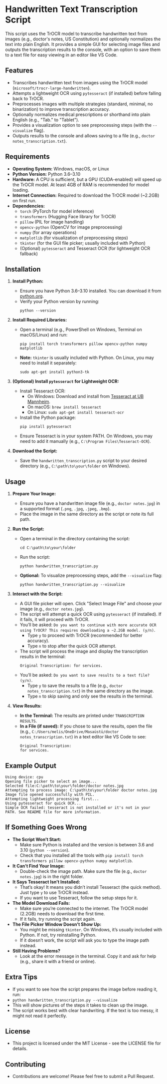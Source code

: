 # Handwritten Text Transcription Script

This script uses the TrOCR model to transcribe handwritten text from images (e.g., doctor's notes, US Constitution) and optionally normalizes the text into plain English. It provides a simple GUI for selecting image files and outputs the transcription results to the console, with an option to save them to a text file for easy viewing in an editor like VS Code.

## Features
- Transcribes handwritten text from images using the TrOCR model (`microsoft/trocr-large-handwritten`).
- Attempts a lightweight OCR using `pytesseract` (if installed) before falling back to TrOCR.
- Preprocesses images with multiple strategies (standard, minimal, no binarization) to improve transcription accuracy.
- Optionally normalizes medical prescriptions or shorthand into plain English (e.g., "Tab." to "Tablet").
- Provides a visualization option to see preprocessing steps (with the `--visualize` flag).
- Outputs results to the console and allows saving to a file (e.g., `doctor notes_transcription.txt`).

## Requirements
- **Operating System:** Windows, macOS, or Linux
- **Python Version:** Python 3.6–3.10
- **Hardware:** A CPU is sufficient, but a GPU (CUDA-enabled) will speed up the TrOCR model. At least 4GB of RAM is recommended for model loading.
- **Internet Connection:** Required to download the TrOCR model (~2.2GB) on first run.
- **Dependencies:**
  - `torch` (PyTorch for model inference)
  - `transformers` (Hugging Face library for TrOCR)
  - `pillow` (PIL for image handling)
  - `opencv-python` (OpenCV for image preprocessing)
  - `numpy` (for array operations)
  - `matplotlib` (for visualization of preprocessing steps)
  - `tkinter` (for the GUI file picker; usually included with Python)
  - (Optional) `pytesseract` and Tesseract OCR (for lightweight OCR fallback)

## Installation
1. **Install Python:**
   - Ensure you have Python 3.6–3.10 installed. You can download it from [python.org](https://www.python.org/downloads/).
   - Verify your Python version by running:
     ```
     python --version
     ```

2. **Install Required Libraries:**
   - Open a terminal (e.g., PowerShell on Windows, Terminal on macOS/Linux) and run:
     ```
     pip install torch transformers pillow opencv-python numpy matplotlib
     ```
   - **Note:** `tkinter` is usually included with Python. On Linux, you may need to install it separately:
     ```
     sudo apt-get install python3-tk
     ```

3. **(Optional) Install `pytesseract` for Lightweight OCR:**
   - Install Tesseract OCR:
     - On Windows: Download and install from [Tesseract at UB Mannheim](https://github.com/UB-Mannheim/tesseract/wiki).
     - On macOS: `brew install tesseract`
     - On Linux: `sudo apt-get install tesseract-ocr`
   - Install the Python package:
     ```
     pip install pytesseract
     ```
   - Ensure Tesseract is in your system PATH. On Windows, you may need to add it manually (e.g., `C:\Program Files\Tesseract-OCR`).

4. **Download the Script:**
   - Save the `handwritten_transcription.py` script to your desired directory (e.g., `C:\path\to\your\folder` on Windows).

## Usage
1. **Prepare Your Image:**
   - Ensure you have a handwritten image file (e.g., `doctor notes.jpg`) in a supported format (`.png`, `.jpg`, `.jpeg`, `.bmp`).
   - Place the image in the same directory as the script or note its full path.

2. **Run the Script:**
   - Open a terminal in the directory containing the script:
     ```
     cd C:\path\to\your\folder
     ```
   - Run the script:
     ```
     python handwritten_transcription.py
     ```
   - **Optional:** To visualize preprocessing steps, add the `--visualize` flag:
     ```
     python handwritten_transcription.py --visualize
     ```

3. **Interact with the Script:**
   - A GUI file picker will open. Click "Select Image File" and choose your image (e.g., `doctor notes.jpg`).
   - The script will attempt a quick OCR using `pytesseract` (if installed). If it fails, it will proceed with TrOCR.
   - You’ll be asked: `Do you want to continue with more accurate OCR using TrOCR? This requires downloading a ~2.2GB model. (y/n)`.
     - Type `y` to proceed with TrOCR (recommended for better accuracy).
     - Type `n` to stop after the quick OCR attempt.
   - The script will process the image and display the transcription results in the terminal:
     ```
     Original Transcription: for services.
     ```
   - You’ll be asked: `Do you want to save results to a text file? (y/n)`.
     - Type `y` to save the results to a file (e.g., `doctor notes_transcription.txt`) in the same directory as the image.
     - Type `n` to skip saving and only see the results in the terminal.

4. **View Results:**
   - **In the Terminal:** The results are printed under `TRANSCRIPTION RESULTS`.
   - **In a File (if saved):** If you chose to save the results, open the file (e.g., `C:/Users/melis/OneDrive/Masaüstü/doctor notes_transcription.txt`) in a text editor like VS Code to see:
     ```
     Original Transcription:
     for services.
     ```

## Example Output
```
Using device: cpu
Opening file picker to select an image...
Selected file:C:\path\to\your\folder/doctor notes.jpg
Attempting to process image: C:\path\to\your\folder doctor notes.jpg
Image file opened successfully with PIL.
Attempting lightweight processing first...
Using pytesseract for quick OCR...
Simple OCR failed: tesseract is not installed or it's not in your PATH. See README file for more information.
```
## If Something Goes Wrong
- **The Script Won’t Start:**
  - Make sure Python is installed and the version is between 3.6 and 3.10 (`python --version`).
  - Check that you installed all the tools with `pip install torch transformers pillow opencv-python numpy matplotlib`.
- **It Can’t Find Your Image:**
  - Double-check the image path. Make sure the file (e.g., `doctor notes.jpg`) is in the right folder.
- **It Says Tesseract Isn’t Installed:**
  - That’s okay! It means you didn’t install Tesseract (the quick method). Just type `y` to use TrOCR instead.
  - If you want to use Tesseract, follow the setup steps for it.
- **The Model Download Fails:**
  - Make sure you’re connected to the internet. The TrOCR model (2.2GB) needs to download the first time.
  - If it fails, try running the script again.
- **The File Picker Window Doesn’t Show Up:**
  - You might be missing `tkinter`. On Windows, it’s usually included with Python. If not, try reinstalling Python.
  - If it doesn’t work, the script will ask you to type the image path instead.
- **Still Having Problems?**
  - Look at the error message in the terminal. Copy it and ask for help (e.g., share it with a friend or online).

## Extra Tips
- If you want to see how the script prepares the image before reading it, run:
- `python handwritten_transcription.py --visualize`
- This will show pictures of the steps it takes to clean up the image.
- The script works best with clear handwriting. If the text is too messy, it might not read it perfectly.

## License
- This project is licensed under the MIT License - see the LICENSE file for details.

## Contributing
- Contributions are welcome! Please feel free to submit a Pull Request.

